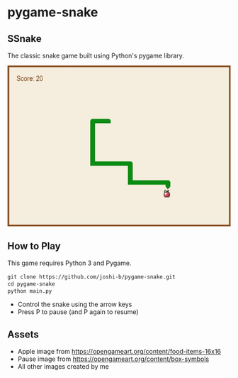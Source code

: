 # pygame-snake
## SSnake

The classic snake game built using Python's pygame library.

![alt text](https://github.com/joshi-b/pygame-snake/blob/master/img/screencap.JPG)

## How to Play

This game requires Python 3 and Pygame.

```
git clone https://github.com/joshi-b/pygame-snake.git
cd pygame-snake
python main.py
```

* Control the snake using the arrow keys
* Press P to pause (and P again to resume)

## Assets

* Apple image from https://opengameart.org/content/food-items-16x16
* Pause image from https://opengameart.org/content/box-symbols
* All other images created by me



